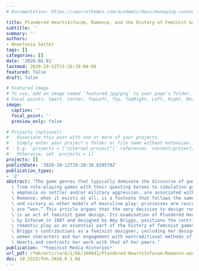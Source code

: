 ```yaml
---
# Documentation: https://sourcethemes.com/academic/docs/managing-content/

title: Plundered HeartsInfocom, Romance, and the History of Feminist Game Design
subtitle: ''
summary: ''
authors:
- Anastasia Salter
tags: []
categories: []
date: '2020-01-01'
lastmod: 2020-10-12T15:28:39-04:00
featured: false
draft: false

# Featured image
# To use, add an image named `featured.jpg/png` to your page's folder.
# Focal points: Smart, Center, TopLeft, Top, TopRight, Left, Right, BottomLeft, Bottom, BottomRight.
image:
  caption: ''
  focal_point: ''
  preview_only: false

# Projects (optional).
#   Associate this post with one or more of your projects.
#   Simply enter your project's folder or file name without extension.
#   E.g. `projects = ["internal-project"]` references `content/project/deep-learning/index.md`.
#   Otherwise, set `projects = []`.
projects: []
publishDate: '2020-10-12T19:28:38.828570Z'
publication_types:
- '2'
abstract: "The game genres that typically dominate the discourse of game studies,\
  \ from role-playing games with their questing heroes to simulation games with their\
  \ emphasis on settler and/or military aggression, are associated with masculinity.\
  \ Romance, when it exists at all, is a footnote that follows the same rules of conquest\
  \ and victory as other models of masculine play: princesses are rescued, lovers\
  \ are “won.” This article argues that the very decision to design romantic play\
  \ is an act of feminist game design. Its examination of Plundered Hearts, released\
  \ by Infocom in 1987 and designed by Amy Briggs, positions the contributions of\
  \ romantic play as an essential part of the history of feminist games. It traces\
  \ Briggs's contributions as a feminist designer, including her design of playable\
  \ women characters and her engagement with nontraditional methods of play in Plundered\
  \ Hearts,and contrasts her work with that of her peers."
publication: '*Feminist Media Histories*'
url_pdf: /fmh/article/6/1/66/109841/Plundered-HeartsInfocom-Romance-and-the-History-of
doi: 10.1525/fmh.2020.6.1.66
---
```

